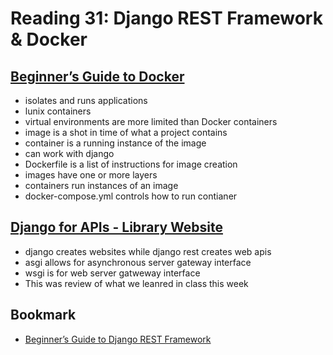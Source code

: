 # Reading 31: Django REST Framework & Docker

## [Beginner’s Guide to Docker](https://wsvincent.com/beginners-guide-to-docker/)

- isolates and runs applications
- lunix containers
- virtual environments are more limited than Docker containers
- image is a shot in time of what a project contains
- container is a running instance of the image
- can work with django
- Dockerfile is a list of instructions for image creation
- images have one or more layers
- containers run instances of an image
- docker-compose.yml controls how to run contianer

## [Django for APIs - Library Website](https://djangoforapis.com/library-website-and-api/)

- django creates websites while django rest creates web apis
- asgi allows for asynchronous server gateway interface
- wsgi is for web server gatweway interface
- This was review of what we leanred in class this week

## Bookmark

- [Beginner’s Guide to Django REST Framework](https://wsvincent.com/official-django-rest-framework-tutorial-beginners-guide)